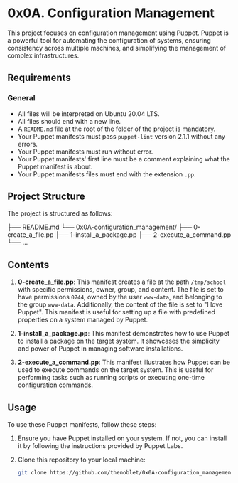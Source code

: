 # 0x0A. Configuration Management

This project focuses on configuration management using Puppet. Puppet is a powerful tool for automating the configuration of systems, ensuring consistency across multiple machines, and simplifying the management of complex infrastructures.

## Requirements

### General
- All files will be interpreted on Ubuntu 20.04 LTS.
- All files should end with a new line.
- A `README.md` file at the root of the folder of the project is mandatory.
- Your Puppet manifests must pass `puppet-lint` version 2.1.1 without any errors.
- Your Puppet manifests must run without error.
- Your Puppet manifests' first line must be a comment explaining what the Puppet manifest is about.
- Your Puppet manifests files must end with the extension `.pp`.

## Project Structure

The project is structured as follows:

├── README.md
└── 0x0A-configuration_management/
    ├── 0-create_a_file.pp
    ├── 1-install_a_package.pp
    ├── 2-execute_a_command.pp
    └── ...


## Contents

1. **0-create_a_file.pp**: This manifest creates a file at the path `/tmp/school` with specific permissions, owner, group, and content. The file is set to have permissions `0744`, owned by the user `www-data`, and belonging to the group `www-data`. Additionally, the content of the file is set to "I love Puppet". This manifest is useful for setting up a file with predefined properties on a system managed by Puppet.

2. **1-install_a_package.pp**: This manifest demonstrates how to use Puppet to install a package on the target system. It showcases the simplicity and power of Puppet in managing software installations.

3. **2-execute_a_command.pp**: This manifest illustrates how Puppet can be used to execute commands on the target system. This is useful for performing tasks such as running scripts or executing one-time configuration commands.

## Usage

To use these Puppet manifests, follow these steps:

1. Ensure you have Puppet installed on your system. If not, you can install it by following the instructions provided by Puppet Labs.
   
2. Clone this repository to your local machine:
   ```bash
   git clone https://github.com/thenoblet/0x0A-configuration_management.git

